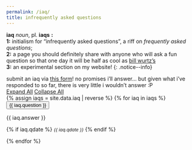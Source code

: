 ```yaml
---
permalink: /iaq/
title: infrequently asked questions
---
```


**iaq** *noun*, pl. **iaqs** **:** <br>
  **1:** initialism for “infrequently asked questions”, a riff on *frequently asked questions*; <br>
  **2:** a page you should definitely share with anyone who will ask a fun question so that one day it will be half as cool as [bill wurtz’s](https://billwurtz.com/questions/questions.html) <br>
  **3:** an experimental section on my website!
{: .notice--info}

submit an iaq via [this form](https://docs.google.com/forms/d/e/1FAIpQLSfx3GqkDudgWlpfbI7Pa0IrRgqp4pz1BKPDypk_HMdmEJdrDQ/viewform)! no promises i’ll answer… but given what i’ve responded to so far, there is very little i wouldn’t answer :P

<div class="container" style="margin-top: -1em;">
  <a href="#" id="expand-all" class="btn btn--primary">Expand All</a> <!-- Format button to use btn btn--primary class -->
  <a href="#" id="collapse-all" class="btn btn--primary">Collapse All</a> <!-- Add button to collapse all -->
  <div class="accordion">
    {% assign iaqs = site.data.iaq | reverse %}
    {% for iaq in iaqs %}
    <div class="accordion-item">
      <button id="accordion-button-{{ forloop.index }}" aria-expanded="false"><span class="accordion-title">{{ iaq.question }}</span><span class="icon" aria-hidden="true"></span></button>
      <div class="accordion-content">
        <p>{{ iaq.answer }} </p> <p>{% if iaq.qdate %} <small><i>{{ iaq.qdate }}</i></small> {% endif %} </p>
      </div>
    </div>
    {% endfor %}
  </div>
</div>
